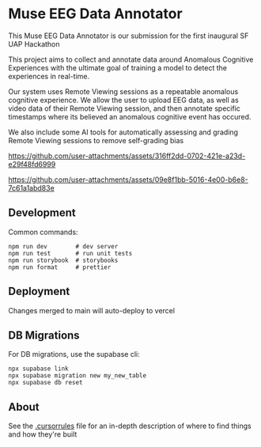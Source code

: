 # Muse EEG Data Annotator

This Muse EEG Data Annotator is our submission for the first inaugural SF UAP Hackathon

This project aims to collect and annotate data around Anomalous Cognitive Experiences with the ultimate goal of training a model to detect the experiences in real-time.

Our system uses Remote Viewing sessions as a repeatable anomalous cognitive experience. We allow the user to upload EEG data, as well as video data of their Remote Viewing session, and then annotate specific timestamps where its believed an anomalous cognitive event has occured. 

We also include some AI tools for automatically assessing and grading Remote Viewing sessions to remove self-grading bias


https://github.com/user-attachments/assets/316ff2dd-0702-421e-a23d-e29f48fd6999


https://github.com/user-attachments/assets/09e8f1bb-5016-4e00-b6e8-7c61a1abd83e

## Development

Common commands:

```shellscript
npm run dev        # dev server
npm run test       # run unit tests
npm run storybook  # storybooks
npm run format     # prettier
```

## Deployment

Changes merged to main will auto-deploy to vercel

## DB Migrations

For DB migrations, use the supabase cli:

```shellscript
npx supabase link
npx supabase migration new my_new_table
npx supabase db reset
```

## About

See the [.cursorrules](./.cursorrules) file for an in-depth description of where to find things and how they're built
